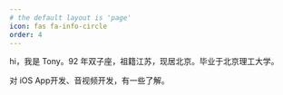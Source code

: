 ```yaml
---
# the default layout is 'page'
icon: fas fa-info-circle
order: 4
---
```


hi，我是 Tony。92 年双子座，祖籍江苏，现居北京。毕业于北京理工大学。

对 iOS App开发、音视频开发，有一些了解。




